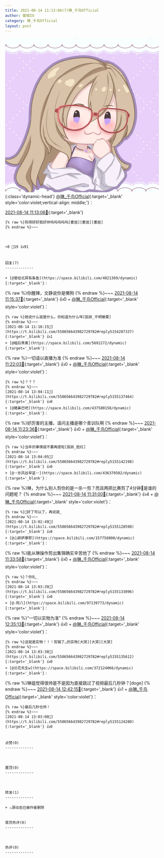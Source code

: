 ```yaml
---
title: 2021-08-14 11:13:06(7)琳_千鸟Official
author: 御坂IO
category: 琳_千鸟Official
layout: post
---
```


![img](/images/c0a88f85ebd0d056f37b114e0748e69556c8b488.jpg){:class='dynamic-head'}
[@琳_千鸟Official](https://space.bilibili.com/1620923329/dynamic){:target='_blank' style='color:violet;vertical-align: middle;'}：

[2021-08-14 11:13:06🔗](https://t.bilibili.com/558656643982729782){:target='_blank'}

~~~
{% raw %}剪得好好我好帅呜呜呜呜呜[委屈][委屈][委屈]
{% endraw %}~~~



↪️0 💬19 👍91


回复(7)
-------------

+ [@曾经北冥有条鱼](https://space.bilibili.com/4821369/dynamic){:target='_blank'}：
~~~
{% raw %}你醒辣，文静说你是懒狗
{% endraw %}~~~
[2021-08-14 11:15:37🔗](https://t.bilibili.com/558656643982729782#reply5154190360){:target='_blank'} 👍0
    + [@琳_千鸟Official](https://space.bilibili.com/1620923329/dynamic){:target='_blank' style='color:violet'}：
~~~
{% raw %}她说什么就是什么，你知道为什么咩[狐妖_不明嚼栗]
{% endraw %}~~~
[2021-08-14 11:18:15🔗](https://t.bilibili.com/558656643982729782#reply5154207337){:target='_blank'} 👍1
+ [@暗后茶黄](https://space.bilibili.com/5692272/dynamic){:target='_blank'}：
~~~
{% raw %}一切请以直播为准
{% endraw %}~~~
[2021-08-14 11:22:03🔗](https://t.bilibili.com/558656643982729782#reply5154237413){:target='_blank'} 👍0
    + [@琳_千鸟Official](https://space.bilibili.com/1620923329/dynamic){:target='_blank' style='color:violet'}：
~~~
{% raw %}？？？
{% endraw %}~~~
[2021-08-14 13:04:11🔗](https://t.bilibili.com/558656643982729782#reply5155137464){:target='_blank'} 👍0
+ [@猪鼻巴吧](https://space.bilibili.com/437580158/dynamic){:target='_blank'}：
~~~
{% raw %}好厉害的主播，请问主播是哪个青训队啊
{% endraw %}~~~
[2021-08-14 11:23:36🔗](https://t.bilibili.com/558656643982729782#reply5154244043){:target='_blank'} 👍0
    + [@琳_千鸟Official](https://space.bilibili.com/1620923329/dynamic){:target='_blank' style='color:violet'}：
~~~
{% raw %}当年的事情就不要再提啦[狐妖_脸红]
{% endraw %}~~~
[2021-08-14 13:04:05🔗](https://t.bilibili.com/558656643982729782#reply5155142198){:target='_blank'} 👍0
+ [@丷东风谷早苗丷](https://space.bilibili.com/436370502/dynamic){:target='_blank'}：
~~~
{% raw %}琳，为什么别人剪你的是一杀一剪？而且两把比赛剪了4分钟🤣是谁的问题呢？
{% endraw %}~~~
[2021-08-14 11:31:00🔗](https://t.bilibili.com/558656643982729782#reply5154304660){:target='_blank'} 👍4
    + [@琳_千鸟Official](https://space.bilibili.com/1620923329/dynamic){:target='_blank' style='color:violet'}：
~~~
{% raw %}🤫好了可以了，再说就_
{% endraw %}~~~
[2021-08-14 13:02:49🔗](https://t.bilibili.com/558656643982729782#reply5155128598){:target='_blank'} 👍0
+ [@心碎萨摩耶](https://space.bilibili.com/157758800/dynamic){:target='_blank'}：
~~~
{% raw %}能从琳操作剪出集锦确实辛苦他了
{% endraw %}~~~
[2021-08-14 11:33:58🔗](https://t.bilibili.com/558656643982729782#reply5154333129){:target='_blank'} 👍0
    + [@琳_千鸟Official](https://space.bilibili.com/1620923329/dynamic){:target='_blank' style='color:violet'}：
~~~
{% raw %}？你礼_
{% endraw %}~~~
[2021-08-14 13:03:39🔗](https://t.bilibili.com/558656643982729782#reply5155133096){:target='_blank'} 👍0
+ [@-阿八](https://space.bilibili.com/97139773/dynamic){:target='_blank'}：
~~~
{% raw %}“一切以实物为准”
{% endraw %}~~~
[2021-08-14 12:35:13🔗](https://t.bilibili.com/558656643982729782#reply5154877801){:target='_blank'} 👍0
    + [@琳_千鸟Official](https://space.bilibili.com/1620923329/dynamic){:target='_blank' style='color:violet'}：
~~~
{% raw %}这就是实物！！！剪辑了…的实物[大哭][大哭][大哭]
{% endraw %}~~~
[2021-08-14 13:03:30🔗](https://t.bilibili.com/558656643982729782#reply5155135612){:target='_blank'} 👍0
+ [@兰花先生w](https://space.bilibili.com/372124066/dynamic){:target='_blank'}：
~~~
{% raw %}琳姐觉得很帅是不是因为直接跳过了视频最后几秒钟？[doge]
{% endraw %}~~~
[2021-08-14 12:42:15🔗](https://t.bilibili.com/558656643982729782#reply5154942516){:target='_blank'} 👍1
    + [@琳_千鸟Official](https://space.bilibili.com/1620923329/dynamic){:target='_blank' style='color:violet'}：
~~~
{% raw %}最后几秒也帅！
{% endraw %}~~~
[2021-08-14 13:03:00🔗](https://t.bilibili.com/558656643982729782#reply5155124280){:target='_blank'} 👍0


点赞(0)
-------------



置顶(0)
-------------



转发(1)
-------------

+ ⚠源动态已被作者删除


首页热评(0)
-------------



热评(0)
-------------



